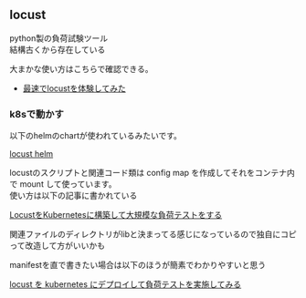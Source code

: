 locust
---

python製の負荷試験ツール  
結構古くから存在している

大まかな使い方はこちらで確認できる。

- [最速でlocustを体験してみた](https://dev.classmethod.jp/articles/20221117_quickly_built_locast_environment/)

### k8sで動かす

以下のhelmのchartが使われているみたいです。

[locust helm](https://github.com/deliveryhero/helm-charts/tree/master/stable/locust)

locustのスクリプトと関連コード類は config map を作成してそれをコンテナ内で mount して使っています。  
使い方は以下の記事に書かれている

[LocustをKubernetesに構築して大規模な負荷テストをする](https://zenn.dev/ry/articles/97a5c50b1ddf16)

関連ファイルのディレクトリがlibと決まってる感じになっているので独自にコピって改造して方がいいかも

manifestを直で書きたい場合は以下のほうが簡素でわかりやすいと思う

[locust を kubernetes にデプロイして負荷テストを実施してみる](https://zenn.dev/empenguin/articles/eda7535aeb0977)

